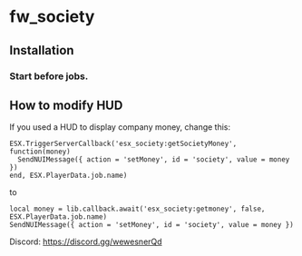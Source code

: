 # fw_society

## Installation
### Start before jobs.

## How to modify HUD
If you used a HUD to display company money, change this:

```
ESX.TriggerServerCallback('esx_society:getSocietyMoney', function(money)
  SendNUIMessage({ action = 'setMoney', id = 'society', value = money })
end, ESX.PlayerData.job.name)
```

to

```
local money = lib.callback.await('esx_society:getmoney', false, ESX.PlayerData.job.name)
SendNUIMessage({ action = 'setMoney', id = 'society', value = money })
```
Discord: https://discord.gg/wewesnerQd
